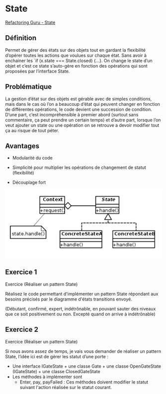 # State
[Refactoring Guru - State](https://refactoring.guru/design-patterns/state)

## Définition

Permet de gérer des états sur des objets tout en gardant la flexibilité d’opérer toutes les actions que voulues sur chaque état.
Sans avoir à enchainer les `if (x.state === State.closed) {…}.
On change le state d’un objet et c’est ce state s’auto-gère en fonction des opérations qui sont proposées par l’interface State. 

## Problématique

La gestion d’état sur des objets est gérable avec de simples conditions, mais dans le cas où l’on a beaucoup d’état qui peuvent changer en fonction de différentes opérations, le code devient une succession de condition.
D’une part, c’est incompréhensible à premier abord (surtout sans commentaire, ça peut prendre un certain temps) et d’autre part, lorsque l’on veut ajouter un state ou une opération on se retrouve a devoir modifier tout ça au risque de tout péter.

## Avantages

- Modularité du code
 
- Simplicité pour multiplier les opérations de changement de statut (flexibilité)
 
- Découplage fort

![UML State](https://raw.githubusercontent.com/kbrdn1/Design-Patterns-TS/main/assets/UML-State.png)

## Exercice 1
Exercice (Réaliser un pattern State)

Réalisez le code permettant d'implémenter un pattern State répondant aux besoins précisés par le diagramme d'états transitions envoyé. 

(Débutant, confirmé, expert, indétrônable, en pouvant sauter des niveaux que ce soit positivement ou non. Excepté quand on arrive à indétrônable)

## Exercice 2

Exercice (Réaliser un pattern State)

Si nous avons assez de temps, je vais vous demander de réaliser un pattern State, l’idée ici est de gérer les statut d’une porte :

- Une interface IGateState + une classe Gate + une classe OpenGateState (IGateState) + une classe ClosedGateState
- Les méthodes à implémenter sont
  - Enter, pay, payFailed : Ces méthodes doivent modifier le statut suivant l'action réalisée sur le statut courant.